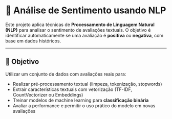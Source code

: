 # 🧠 Análise de Sentimento usando NLP

Este projeto aplica técnicas de **Processamento de Linguagem Natural (NLP)** para analisar o sentimento de avaliações textuais. O objetivo é identificar automaticamente se uma avaliação é **positiva** ou **negativa**, com base em dados históricos.

---

## 📌 Objetivo

Utilizar um conjunto de dados com avaliações reais para:

- Realizar pré-processamento textual (limpeza, tokenização, stopwords)
- Extrair características textuais com vetorização (TF-IDF, CountVectorizer ou Embeddings)
- Treinar modelos de machine learning para **classificação binária**
- Avaliar a performance e permitir o uso prático do modelo em novas avaliações
